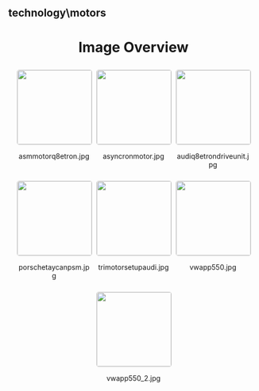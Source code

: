 ## technology\motors
<style>
    .image-gallery {
        display: flex;
        flex-wrap: wrap;
        gap: 10px;
        justify-content: center;
        padding: 10px;
    }
    .image-gallery img {
        width: 150px;
        height: auto;
        border: 1px solid #ddd;
        border-radius: 5px;
    }
    .image-gallery div {
        flex: 1 1 calc(33.333% - 20px); /* Three images per row on large screens */
        max-width: 150px;
        text-align: center;
    }
    @media (max-width: 768px) {
        .image-gallery div {
            flex: 1 1 calc(50% - 20px); /* Two images per row on medium screens */
        }
    }
    @media (max-width: 480px) {
        .image-gallery div {
            flex: 1 1 100%; /* One image per row on small screens */
        }
    }
</style>
<h1 style ="text-align: center;"> Image Overview </h1> <div class="image-gallery">
<div>
<img src="https://media.evkx.net/multimedia/technology/motors/asmmotorq8etron_st.jpg">
<p>asmmotorq8etron.jpg</p>
</div>
<div>
<img src="https://media.evkx.net/multimedia/technology/motors/asyncronmotor_st.jpg">
<p>asyncronmotor.jpg</p>
</div>
<div>
<img src="https://media.evkx.net/multimedia/technology/motors/audiq8etrondriveunit_st.jpg">
<p>audiq8etrondriveunit.jpg</p>
</div>
<div>
<img src="https://media.evkx.net/multimedia/technology/motors/porschetaycanpsm_st.jpg">
<p>porschetaycanpsm.jpg</p>
</div>
<div>
<img src="https://media.evkx.net/multimedia/technology/motors/trimotorsetupaudi_st.jpg">
<p>trimotorsetupaudi.jpg</p>
</div>
<div>
<img src="https://media.evkx.net/multimedia/technology/motors/vwapp550_st.jpg">
<p>vwapp550.jpg</p>
</div>
<div>
<img src="https://media.evkx.net/multimedia/technology/motors/vwapp550_2_st.jpg">
<p>vwapp550_2.jpg</p>
</div>
</div>

